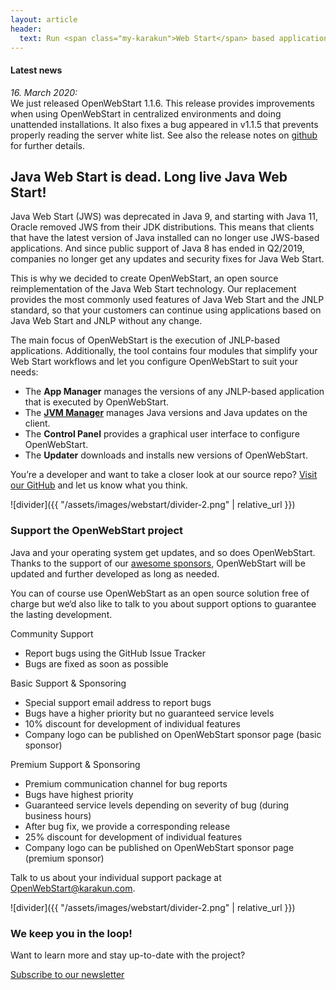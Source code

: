 ```yaml
---
layout: article
header:
  text: Run <span class="my-karakun">Web Start</span> based application after the release of <span class="my-karakun">Java 11</span>
---
```


<div class="latest-news">
<h4>Latest news</h4>
<em>16. March 2020:</em><br/>
We just released OpenWebStart 1.1.6.
This release provides improvements when using OpenWebStart in centralized environments and doing unattended installations. It also fixes a bug appeared in v1.1.5 that prevents properly reading the server white list. See also the release notes on <a href="https://github.com/karakun/OpenWebStart/releases" target="_blank">github</a> for further details.
</div>

## Java Web Start is dead. Long live Java Web Start!
Java Web Start (JWS) was deprecated in Java 9, and starting with Java 11, Oracle removed JWS from their JDK distributions.
This means that clients that have the latest version of Java installed can no longer use JWS-based applications.
And since public support of Java 8 has ended in Q2/2019, companies no longer get any updates and security fixes for Java Web Start.

This is why we decided to create <span class="text-highlight">Open<span>WebStart</span></span>, an open source reimplementation of the Java Web Start technology. Our replacement provides the most commonly used features of Java Web Start and the JNLP standard, 
so that your customers can continue using applications based on Java Web Start and JNLP without any change.

The main focus of <span class="text-highlight">Open<span>WebStart</span></span> is the execution of JNLP-based applications.
Additionally, the tool contains four modules that simplify your Web Start workflows
and let you configure <span class="text-highlight">Open<span>WebStart</span></span> to suit your needs:

- The **App Manager** manages the versions of any JNLP-based application that is executed by <span class="text-highlight">Open<span>WebStart</span></span>.
- The [**JVM Manager**](/jvm-manager) manages Java versions and Java updates on the client.
- The **Control Panel** provides a graphical user interface to configure <span class="text-highlight">Open<span>WebStart</span></span>.
- The **Updater** downloads and installs new versions of <span class="text-highlight">Open<span>WebStart</span></span>.

You’re a developer and want to take a closer look at our source repo? [Visit our GitHub](https://github.com/karakun/openwebstart) and let us know what you think.

![divider]({{ "/assets/images/webstart/divider-2.png" | relative_url }})

### Support the OpenWebStart project
Java and your operating system get updates, and so does OpenWebStart. Thanks to the support of our [awesome
sponsors](/sponsors), OpenWebStart will be updated and further developed as long as needed.

You can of course use <span class="text-highlight">Open<span>WebStart</span></span> as an open source solution free of charge but we‘d also like to talk to you about support options to guarantee the lasting development.

<div class="boxes teaser highlight">
  <div><span class="boxes-heading">Community Support</span>
	<ul>
		<li>Report bugs using the GitHub Issue Tracker</li>
		<li>Bugs are fixed as soon as possible</li>
	</ul>
	</div>
  <div><span class="boxes-heading">Basic Support & Sponsoring</span>
	<ul>
		<li>Special support email address to report bugs</li>
		<li>Bugs have a higher priority but no guaranteed service levels</li>
		<li>10% discount for development of individual features</li>
		<li>Company logo can be published on OpenWebStart sponsor page (basic sponsor)</li>
	</ul>
		</div>
  <div><span class="boxes-heading">Premium Support & Sponsoring</span>
	<ul>
		<li>Premium communication channel for bug reports</li>
		<li>Bugs have highest priority</li>
		<li>Guaranteed service levels depending on severity of bug (during business hours)</li>
		<li>After bug fix, we provide a corresponding release</li>
		<li>25% discount for development of individual features</li>
		<li>Company logo can be published on OpenWebStart sponsor page (premium sponsor)</li>
	</ul>
		</div>
</div>

Talk to us about your individual support package at [OpenWebStart@karakun.com](mailto:openwebstart@karakun.com).

![divider]({{ "/assets/images/webstart/divider-2.png" | relative_url }})

### We keep you in the loop!
Want to learn more and stay up-to-date with the project?

<a class="button is-medium full-width-button is-primary" href="/subscribe/">Subscribe to our newsletter</a>